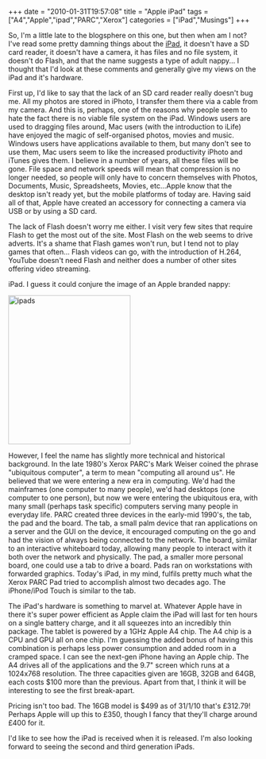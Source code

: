 +++
date = "2010-01-31T19:57:08"
title = "Apple iPad"
tags = ["A4","Apple","ipad","PARC","Xerox"]
categories = ["iPad","Musings"]
+++

So, I'm a little late to the blogsphere on this one, but then when am I not? I've read some pretty damning things about the [iPad][1], it doesn't have a SD card reader, it doesn't have a camera, it has files and no file system, it doesn't do Flash, and that the name suggests a type of adult nappy...
I thought that I'd look at these comments and generally give my views on the iPad and it's hardware.

First up, I'd like to say that the lack of an SD card reader really doesn't bug me. All my photos are stored in iPhoto, I transfer them there via a cable from my camera. And this is, perhaps, one of the reasons why people seem to hate the fact there is no viable file system on the iPad. Windows users are used to dragging files around, Mac users (with the introduction to iLife) have enjoyed the magic of self-organised photos, movies and music. Windows users have applications available to them, but many don't see to use them, Mac users seem to like the increased productivity iPhoto and iTunes gives them.
I believe in a number of years, all these files will be gone. File space and network speeds will mean that compression is no longer needed, so people will only have to concern themselves with Photos, Documents, Music, Spreadsheets, Movies, etc...Apple know that the desktop isn't ready yet, but the mobile platforms of today are.
Having said all of that, Apple have created an accessory for connecting a camera via USB or by using a SD card.

The lack of Flash doesn't worry me either. I visit very few sites that require Flash to get the most out of the site. Most Flash on the web seems to drive adverts. It's a shame that Flash games won't run, but I tend not to play games that often...
Flash videos can go, with the introduction of H.264, YouTube doesn't need Flash and neither does a number of other sites offering video streaming.

iPad. I guess it could conjure the image of an Apple branded nappy:


[<img src="/wp-content/uploads/2010/07/ipads-246x300.jpg" width="246" height="300" class="size-medium wp-image-1088 aligncenter" title="ipads" />][2]



However, I feel the name has slightly more technical and historical background.
In the late 1980's Xerox PARC's Mark Weiser coined the phrase "ubiquitous computer", a term to mean "computing all around us". He believed that we were entering a new era in computing. We'd had the mainframes (one computer to many people), we'd had desktops (one computer to one person), but now we were entering the ubiquitous era, with many small (perhaps task specific) computers serving many people in everyday life.
PARC created three devices in the early-mid 1990's, the tab, the pad and the board.
The tab, a small palm device that ran applications on a server and the GUI on the device, it encouraged computing on the go and had the vision of always being connected to the network.
The board, similar to an interactive whiteboard today, allowing many people to interact with it both over the network and physically.
The pad, a smaller more personal board, one could use a tab to drive a board. Pads ran on workstations with forwarded graphics.
Today's iPad, in my mind, fulfils pretty much what the Xerox PARC Pad tried to accomplish almost two decades ago. The iPhone/iPod Touch is similar to the tab.

The iPad's hardware is something to marvel at. Whatever Apple have in there it's super power efficient as Apple claim the iPad will last for ten hours on a single battery charge, and it all squeezes into an incredibly thin package.
The tablet is powered by a 1GHz Apple A4 chip. The A4 chip is a CPU and GPU all on one chip. I'm guessing the added bonus of having this combination is perhaps less power consumption and added room in a cramped space. I can see the next-gen iPhone having an Apple chip. The A4 drives all of the applications and the 9.7" screen which runs at a 1024x768 resolution.
The three capacities given are 16GB, 32GB and 64GB, each costs $100 more than the previous.
Apart from that, I think it will be interesting to see the first break-apart.

Pricing isn't too bad. The 16GB model is $499 as of 31/1/10 that's £312.79! Perhaps Apple will up this to £350, though I fancy that they'll charge around £400 for it.

I'd like to see how the iPad is received when it is released. I'm also looking forward to seeing the second and third generation iPads.

  [1]: http://www.apple.com/uk/ipad/
  [2]: /wp-content/uploads/2010/07/ipads.jpg
